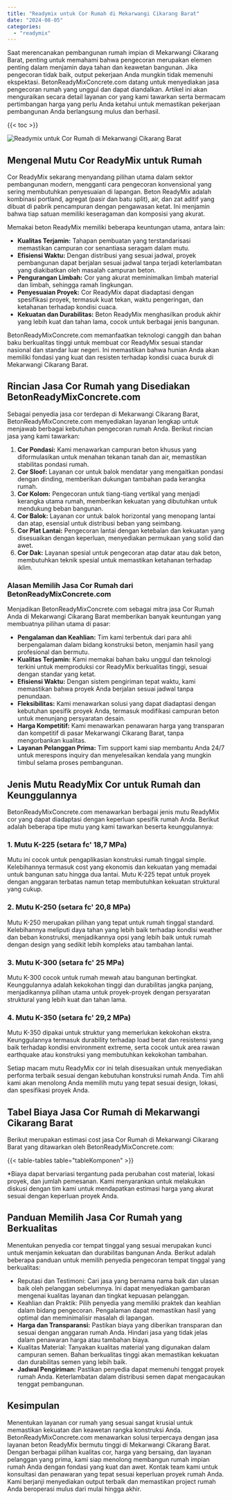 ```yaml
---
title: "Readymix untuk Cor Rumah di Mekarwangi Cikarang Barat"
date: "2024-08-05"
categories: 
  - "readymix"
---
```


Saat merencanakan pembangunan rumah impian di Mekarwangi Cikarang Barat, penting untuk memahami bahwa pengecoran merupakan elemen penting dalam menjamin daya tahan dan keawetan bangunan. Jika pengecoran tidak baik, output pekerjaan Anda mungkin tidak memenuhi ekspektasi. BetonReadyMixConcrete.com datang untuk menyediakan jasa pengecoran rumah yang unggul dan dapat diandalkan. Artikel ini akan menguraikan secara detail layanan cor yang kami tawarkan serta bermacam pertimbangan harga yang perlu Anda ketahui untuk memastikan pekerjaan pembangunan Anda berlangsung mulus dan berhasil.

{{< toc >}}

![Readymix untuk Cor Rumah di Mekarwangi Cikarang Barat](https://betoncor8.github.io/cor/harga-beton-readymix-concrete%20(3).png)

## Mengenal Mutu Cor ReadyMix untuk Rumah

Cor ReadyMix sekarang menyandang pilihan utama dalam sektor pembangunan modern, mengganti cara pengecoran konvensional yang sering membutuhkan penyesuaian di lapangan. Beton ReadyMix adalah kombinasi portland, agregat (pasir dan batu split), air, dan zat aditif yang dibuat di pabrik pencampuran dengan pengawasan ketat. Ini menjamin bahwa tiap satuan memiliki keseragaman dan komposisi yang akurat.

Memakai beton ReadyMix memiliki beberapa keuntungan utama, antara lain:

- **Kualitas Terjamin:** Tahapan pembuatan yang terstandarisasi memastikan campuran cor senantiasa seragam dalam mutu.
- **Efisiensi Waktu:** Dengan distribusi yang sesuai jadwal, proyek pembangunan dapat berjalan sesuai jadwal tanpa terjadi keterlambatan yang diakibatkan oleh masalah campuran beton.
- **Pengurangan Limbah:** Cor yang akurat meminimalkan limbah material dan limbah, sehingga ramah lingkungan.
- **Penyesuaian Proyek:** Cor ReadyMix dapat diadaptasi dengan spesifikasi proyek, termasuk kuat tekan, waktu pengeringan, dan ketahanan terhadap kondisi cuaca.
- **Kekuatan dan Durabilitas:** Beton ReadyMix menghasilkan produk akhir yang lebih kuat dan tahan lama, cocok untuk berbagai jenis bangunan.

BetonReadyMixConcrete.com memanfaatkan teknologi canggih dan bahan baku berkualitas tinggi untuk membuat cor ReadyMix sesuai standar nasional dan standar luar negeri. Ini memastikan bahwa hunian Anda akan memiliki fondasi yang kuat dan resisten terhadap kondisi cuaca buruk di Mekarwangi Cikarang Barat.

## Rincian Jasa Cor Rumah yang Disediakan BetonReadyMixConcrete.com

Sebagai penyedia jasa cor terdepan di Mekarwangi Cikarang Barat, BetonReadyMixConcrete.com menyediakan layanan lengkap untuk menjawab berbagai kebutuhan pengecoran rumah Anda. Berikut rincian jasa yang kami tawarkan:

1. **Cor Pondasi:** Kami menawarkan campuran beton khusus yang diformulasikan untuk menahan tekanan tanah dan air, memastikan stabilitas pondasi rumah.
2. **Cor Sloof:** Layanan cor untuk balok mendatar yang mengaitkan pondasi dengan dinding, memberikan dukungan tambahan pada kerangka rumah.
3. **Cor Kolom:** Pengecoran untuk tiang-tiang vertikal yang menjadi kerangka utama rumah, memberikan kekuatan yang dibutuhkan untuk mendukung beban bangunan.
4. **Cor Balok:** Layanan cor untuk balok horizontal yang menopang lantai dan atap, esensial untuk distribusi beban yang seimbang.
5. **Cor Plat Lantai:** Pengecoran lantai dengan ketebalan dan kekuatan yang disesuaikan dengan keperluan, menyediakan permukaan yang solid dan awet.
6. **Cor Dak:** Layanan spesial untuk pengecoran atap datar atau dak beton, membutuhkan teknik spesial untuk memastikan ketahanan terhadap iklim.

### Alasan Memilih Jasa Cor Rumah dari BetonReadyMixConcrete.com

Menjadikan BetonReadyMixConcrete.com sebagai mitra jasa Cor Rumah Anda di Mekarwangi Cikarang Barat memberikan banyak keuntungan yang membuatnya pilihan utama di pasar:

- **Pengalaman dan Keahlian:** Tim kami terbentuk dari para ahli berpengalaman dalam bidang konstruksi beton, menjamin hasil yang profesional dan bermutu.
- **Kualitas Terjamin:** Kami memakai bahan baku unggul dan teknologi terkini untuk memproduksi cor ReadyMix berkualitas tinggi, sesuai dengan standar yang ketat.
- **Efisiensi Waktu:** Dengan sistem pengiriman tepat waktu, kami memastikan bahwa proyek Anda berjalan sesuai jadwal tanpa penundaan.
- **Fleksibilitas:** Kami menawarkan solusi yang dapat diadaptasi dengan kebutuhan spesifik proyek Anda, termasuk modifikasi campuran beton untuk menunjang persyaratan desain.
- **Harga Kompetitif:** Kami menawarkan penawaran harga yang transparan dan kompetitif di pasar Mekarwangi Cikarang Barat, tanpa mengorbankan kualitas.
- **Layanan Pelanggan Prima:** Tim support kami siap membantu Anda 24/7 untuk merespons inquiry dan menyelesaikan kendala yang mungkin timbul selama proses pembangunan.

## Jenis Mutu ReadyMix Cor untuk Rumah dan Keunggulannya

BetonReadyMixConcrete.com menawarkan berbagai jenis mutu ReadyMix cor yang dapat diadaptasi dengan keperluan spesifik rumah Anda. Berikut adalah beberapa tipe mutu yang kami tawarkan beserta keunggulannya:

### 1\. Mutu K-225 (setara fc' 18,7 MPa)

Mutu ini cocok untuk pengaplikasian konstruksi rumah tinggal simple. Kelebihannya termasuk cost yang ekonomis dan kekuatan yang memadai untuk bangunan satu hingga dua lantai. Mutu K-225 tepat untuk proyek dengan anggaran terbatas namun tetap membutuhkan kekuatan struktural yang cukup.

### 2\. Mutu K-250 (setara fc' 20,8 MPa)

Mutu K-250 merupakan pilihan yang tepat untuk rumah tinggal standard. Kelebihannya meliputi daya tahan yang lebih baik terhadap kondisi weather dan beban konstruksi, menjadikannya opsi yang lebih baik untuk rumah dengan design yang sedikit lebih kompleks atau tambahan lantai.

### 3\. Mutu K-300 (setara fc' 25 MPa)

Mutu K-300 cocok untuk rumah mewah atau bangunan bertingkat. Keunggulannya adalah kekokohan tinggi dan durabilitas jangka panjang, menjadikannya pilihan utama untuk proyek-proyek dengan persyaratan struktural yang lebih kuat dan tahan lama.

### 4\. Mutu K-350 (setara fc' 29,2 MPa)

Mutu K-350 dipakai untuk struktur yang memerlukan kekokohan ekstra. Keunggulannya termasuk durability terhadap load berat dan resistensi yang baik terhadap kondisi environment extreme, serta cocok untuk area rawan earthquake atau konstruksi yang membutuhkan kekokohan tambahan.

Setiap macam mutu ReadyMix cor ini telah disesuaikan untuk menyediakan performa terbaik sesuai dengan kebutuhan konstruksi rumah Anda. Tim ahli kami akan menolong Anda memilih mutu yang tepat sesuai design, lokasi, dan spesifikasi proyek Anda.

## Tabel Biaya Jasa Cor Rumah di Mekarwangi Cikarang Barat

Berikut merupakan estimasi cost jasa Cor Rumah di Mekarwangi Cikarang Barat yang ditawarkan oleh BetonReadyMixConcrete.com:

{{< table-tables table="tableKomponen" >}}

\*Biaya dapat bervariasi tergantung pada perubahan cost material, lokasi proyek, dan jumlah pemesanan. Kami menyarankan untuk melakukan diskusi dengan tim kami untuk mendapatkan estimasi harga yang akurat sesuai dengan keperluan proyek Anda.

## Panduan Memilih Jasa Cor Rumah yang Berkualitas

Menentukan penyedia cor tempat tinggal yang sesuai merupakan kunci untuk menjamin kekuatan dan durabilitas bangunan Anda. Berikut adalah beberapa panduan untuk memilih penyedia pengecoran tempat tinggal yang berkualitas:

- Reputasi dan Testimoni: Cari jasa yang bernama nama baik dan ulasan baik oleh pelanggan sebelumnya. Ini dapat menyediakan gambaran mengenai kualitas layanan dan tingkat kepuasan pelanggan.
- Keahlian dan Praktik: Pilih penyedia yang memiliki praktek dan keahlian dalam bidang pengecoran. Pengalaman dapat memastikan hasil yang optimal dan meminimalisir masalah di lapangan.
- **Harga dan Transparansi:** Pastikan biaya yang diberikan transparan dan sesuai dengan anggaran rumah Anda. Hindari jasa yang tidak jelas dalam penawaran harga atau tambahan biaya.
- Kualitas Material: Tanyakan kualitas material yang digunakan dalam campuran semen. Bahan berkualitas tinggi akan memastikan kekuatan dan durabilitas semen yang lebih baik.
- **Jadwal Pengiriman:** Pastikan penyedia dapat memenuhi tenggat proyek rumah Anda. Keterlambatan dalam distribusi semen dapat mengacaukan tenggat pembangunan.

## Kesimpulan

Menentukan layanan cor rumah yang sesuai sangat krusial untuk memastikan kekuatan dan keawetan rangka konstruksi Anda. BetonReadyMixConcrete.com menawarkan solusi terpercaya dengan jasa layanan beton ReadyMix bermutu tinggi di Mekarwangi Cikarang Barat. Dengan berbagai pilihan kualitas cor, harga yang bersaing, dan layanan pelanggan yang prima, kami siap menolong membangun rumah impian rumah Anda dengan fondasi yang kuat dan awet. Kontak team kami untuk konsultasi dan penawaran yang tepat sesuai keperluan proyek rumah Anda. Kami berjanji menyediakan output terbaik dan memastikan project rumah Anda beroperasi mulus dari mulai hingga akhir.
